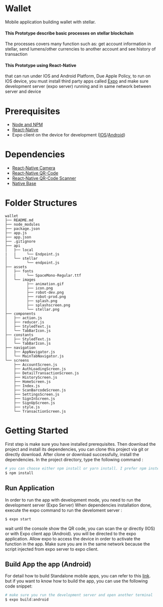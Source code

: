 # Wallet
Mobile application building wallet with stellar.


#### This Prototype describe basic processes on stellar blockchain
The processes covers many function such as: get account information in stellar, send lumens/other currencies to another account and 
see history of transaction

#### This Prototype using React-Native
that can run under IOS and Android Platform, Due Apple Policy, to run on IOS device, you must install third party apps
called [Expo](https://expo.io) and make sure development server (expo server) running  and in same network between server and device


# Prerequisites
- [Node and NPM](https://nodejs.org/)
- [React-Native](https://facebook.github.io/react-native/)
- Expo client on the device for development ([IOS](https://itunes.apple.com/us/app/expo-client/id982107779?mt=8)/[Android](https://play.google.com/store/apps/details?id=host.exp.exponent&hl=en))

# Dependencies
- [React-Native Camera](https://github.com/react-native-community/react-native-camera)
- [React-Native QR-Code](https://www.npmjs.com/package/react-native-qrcode)
- [React-Native QR-Code Scanner](https://www.npmjs.com/package/react-native-qrcode-scanner)
- [Native Base](https://nativebase.io/)

# Folder Structures

```
wallet
├── README.md
├── node_modules
├── package.json
├── app.js
├── app.json
├── .gitignore
├── api
│   ├── local
|   |     └── Endpoint.js
│   └── stellar
│         └── endpoint.js
├── assets
│   ├── fonts
│   |     └── SpaceMono-Regular.ttf
│   └── images
│         ├── animation.gif
│         ├── icon.png
│         ├── robot-dev.png
│         ├── robot-prod.png
│         ├── splash.png
│         ├── splashscreen.png
│         └── stellar.png
├── components
│   ├── action.js
│   ├── reducer.js
│   ├── StyledText.js
│   └── TabBarIcon.js
├── constants
│   ├── StyledText.js
│   └── TabBarIcon.js
├── navigation
│   ├── AppNavigator.js
│   └── MainTabNavigator.js
└── screens
    ├── AccountScreen.js
    ├── AuthLoadingScreen.js
    ├── DetailTransactionScreen.js
    ├── HistoryScreen.js
    ├── HomeScreen.js
    ├── Index.js
    ├── ScanBarcodeScreen.js
    ├── SettingsScreen.js
    ├── SignInScreen.js
    ├── SignUpScreen.js
    ├── style.js
    └── TransactionScreen.js

```
# Getting Started

First step is make sure you have installed prerequisites. Then download the project and install its dependencies, you can clone this project via git or directly download. 
After clone or download successfully, install the dependencies. In the project directory, type  the following command :

```sh
# you can choose either npm install or yarn install. I prefer npm instead
$ npm install
```

## Run Application
In order to run the app with development mode, you need to run the development server (Expo Server) 
When dependencies installation done, execute the expo command to run the develoment server :
```sh
$ expo start
```
wait until the console show the QR code, you can scan the qr directly (IOS) or with Expo client app (Android).
you will be directed to the expo application. Allow expo to access the device in order to activate the function in the app.
Make sure you are in the same network because the script injected from expo server to expo client.


## Build App the app (Android)
For detail how to build Standalone mobile apps, you can refer to this [link](https://docs.expo.io/versions/latest/guides/building-standalone-apps.html).
but if you want to know how to build the app, you can use the following code snippet:
```sh
# make sure you run the development server and open another terminal
$ expo build:android
```

